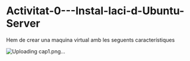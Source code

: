 # Activitat-0---Instal-laci-d-Ubuntu-Server
Hem de crear una maquina virtual amb les seguents característiques

![Uploading cap1.png…]()
